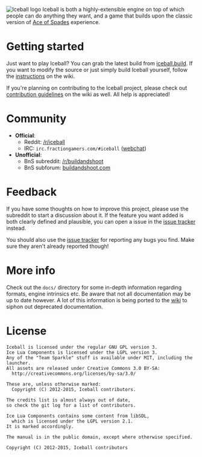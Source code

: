 ![Iceball logo](https://raw.githubusercontent.com/iamgreaser/iceball/master/pkg/iceball/gfx/splash_logo.png)
Iceball is both a highly-extensible engine on top of which people can do anything they want, and a game that builds upon the classic version of [Ace of Spades](http://en.wikipedia.org/wiki/Ace_of_Spades_(video_game)) experience.

# Getting started
Just want to play Iceball? You can grab the latest build from [iceball.build](http://iceball.build/). If you want to modify the source or just simply build Iceball yourself, follow the [instructions](https://github.com/iamgreaser/iceball/wiki/Building) on the wiki.

If you're planning on contributing to the Iceball project, please check out [contribution guidelines](https://github.com/iamgreaser/iceball/wiki/Helping-out) on the wiki as well. All help is appreciated!

# Community
* **Official**:
  * Reddit: [/r/iceball](http://reddit.com/r/iceball)
  * IRC: `irc.fractiongamers.com/#iceball` ([webchat](http://webchat.fractiongamers.com/?channels=iceball))
* **Unofficial**:
  * BnS subreddit: [/r/buildandshoot](http://reddit.com/r/buildandshoot)
  * BnS subforum: [buildandshoot.com](http://www.buildandshoot.com/viewforum.php?f=84)

# Feedback
If you have some thoughts on how to improve this project, please use the subreddit to start a discussion about it. If the feature you want added is both clearly defined and plausible, you can open a issue in the [issue tracker](https://github.com/iamgreaser/iceball/issues) instead. 

You should also use the [issue tracker](https://github.com/iamgreaser/iceball/issues) for reporting any bugs you find. Make sure they aren't already reported though!

# More info
Check out the `docs/` directory for some in-depth information regarding formats, engine intrinsics etc. Be aware that not all documentation may be up to date however. A lot of this information is being ported to the [wiki](https://github.com/iamgreaser/iceball/wiki) to siphon out deprecated documentation.

# License
```
Iceball is licensed under the regular GNU GPL version 3.
Ice Lua Components is licensed under the LGPL version 3.
Any of the "Team Sparkle" stuff is available under MIT, including the launcher.
All assets are released under Creative Commons 3.0 BY-SA:
  http://creativecommons.org/licenses/by-sa/3.0/

These are, unless otherwise marked:
  Copyright (C) 2012-2015, Iceball contributors.
  
The credits list is almost always out of date,
so check the git log for a list of contributors.

Ice Lua Components contains some content from libSDL,
  which is licensed under the LGPL version 2.1.
It is marked accordingly.

The manual is in the public domain, except where otherwise specified.

Copyright (C) 2012-2015, Iceball contributors
```
